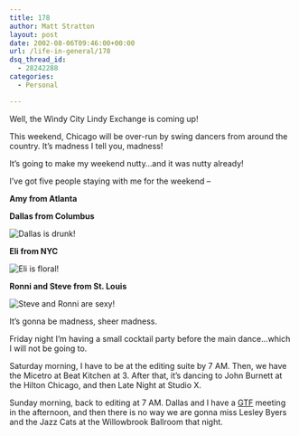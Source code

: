 ```yaml
---
title: 178
author: Matt Stratton
layout: post
date: 2002-08-06T09:46:00+00:00
url: /life-in-general/178
dsq_thread_id:
  - 28242288
categories:
  - Personal

---
```

Well, the Windy City Lindy Exchange is coming up!

This weekend, Chicago will be over-run by swing dancers from around the country. It&#8217;s madness I tell you, madness!

It&#8217;s going to make my weekend nutty&#8230;and it was nutty already!

I&#8217;ve got five people staying with me for the weekend &#8211;

**Amy from Atlanta**

**Dallas from Columbus**
  
![Dallas is drunk!][1]

**Eli from NYC**
  
![Eli is floral!][2]

**Ronni and Steve from St. Louis**
  
![Steve and Ronni are sexy!][3]

It&#8217;s gonna be madness, sheer madness.

Friday night I&#8217;m having a small cocktail party before the main dance&#8230;which I will not be going to.

Saturday morning, I have to be at the editing suite by 7 AM. Then, we have the Micetro at Beat Kitchen at 3. After that, it&#8217;s dancing to John Burnett at the Hilton Chicago, and then Late Night at Studio X.

Sunday morning, back to editing at 7 AM. Dallas and I have a [GTF][4] meeting in the afternoon, and then there is no way we are gonna miss Lesley Byers and the Jazz Cats at the Willowbrook Ballroom that night.

 [1]: https://www.windyhop.org/images/photos/unapproved/dallas%20at%2082b%20table-2001102913358.jpg
 [2]: https://www.windyhop.org/images/photos/unapproved/Dcp01020-200152214020.jpg
 [3]: https://www.windyhop.org/images/photos/unapproved/BT%20Mask%2010003-2002324131029.jpg
 [4]: https://www.gravytrainfilms.com